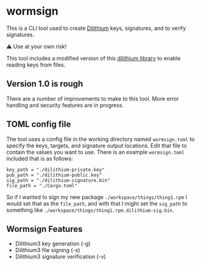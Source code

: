 # wormsign

This is a CLI tool used to create [Dilithium](https://pq-crystals.org/dilithium/index.shtml) keys, signatures, and to verify signatures.

⚠️ Use at your own risk!

This tool includes a modified version of this [dilithium library](https://github.com/Argyle-Software/dilithium) to enable reading keys from files.

## Version 1.0 is rough

There are a number of improvements to make to this tool. More error handling and security features are in progress.

## TOML config file

The tool uses a config file in the working directory named `wormsign.toml` to specify the keys, targets, and signature output locations. Edit that file to contain the values you want to use. There is an example `wormsign.toml` included that is as follows:

```
key_path = "./dilithium-private.key"
pub_path = "./dilithium-public.key"
sig_path = "./dilithium-signature.bin"
file_path = "./Cargo.toml"
```

So if I wanted to sign my new package `./workspace/things/thing1.rpm` I would set that as the `file_path`, and with that I might set the `sig_path` to something like `./workspace/things/thing1.rpm.dilithium-sig.bin`.

## Wormsign Features

- Dilithium3 key generation (-g)
- Dilithium3 file signing (-s)
- Dilithium3 signature verification (-v)
